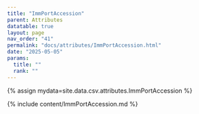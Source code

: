 ```yaml
---
title: "ImmPortAccession"
parent: Attributes
datatable: true
layout: page
nav_order: "41"
permalink: "docs/attributes/ImmPortAccession.html"
date: "2025-05-05"
params:
  title: ""
  rank: ""
---
```

{% assign mydata=site.data.csv.attributes.ImmPortAccession %} 

{% include content/ImmPortAccession.md %}
